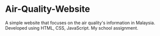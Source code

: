 # Air-Quality-Website
A simple website that focuses on the air quality's information in Malaysia. Developed using HTML, CSS, JavaScript. My school assignment.
